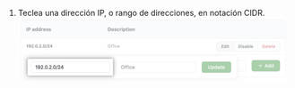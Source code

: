 1. Teclea una dirección IP, o rango de direcciones, en notación CIDR. ![Campo clave para agregar una dirección IP](/assets/images/help/security/ip-address-edit-field.png)
